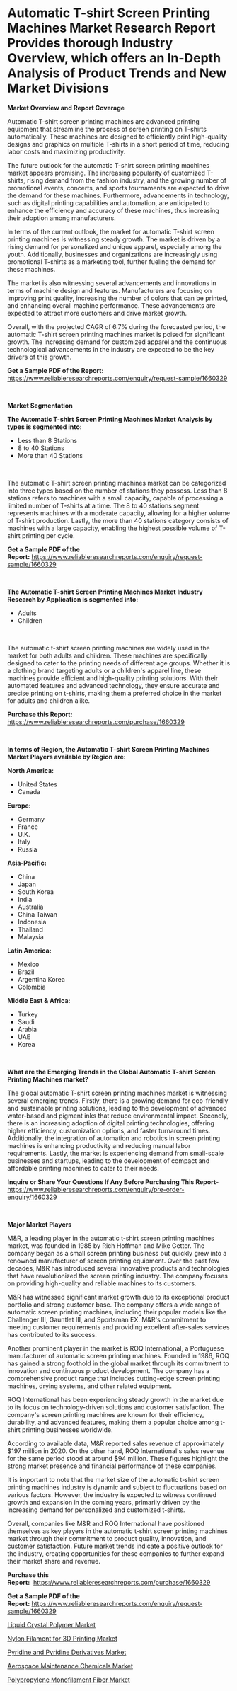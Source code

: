 <p><h1>Automatic T-shirt Screen Printing Machines Market Research Report Provides thorough Industry Overview, which offers an In-Depth Analysis of Product Trends and New Market Divisions</h1></p><p><strong>Market Overview and Report Coverage</strong></p>
<p><p>Automatic T-shirt screen printing machines are advanced printing equipment that streamline the process of screen printing on T-shirts automatically. These machines are designed to efficiently print high-quality designs and graphics on multiple T-shirts in a short period of time, reducing labor costs and maximizing productivity.</p><p>The future outlook for the automatic T-shirt screen printing machines market appears promising. The increasing popularity of customized T-shirts, rising demand from the fashion industry, and the growing number of promotional events, concerts, and sports tournaments are expected to drive the demand for these machines. Furthermore, advancements in technology, such as digital printing capabilities and automation, are anticipated to enhance the efficiency and accuracy of these machines, thus increasing their adoption among manufacturers.</p><p>In terms of the current outlook, the market for automatic T-shirt screen printing machines is witnessing steady growth. The market is driven by a rising demand for personalized and unique apparel, especially among the youth. Additionally, businesses and organizations are increasingly using promotional T-shirts as a marketing tool, further fueling the demand for these machines.</p><p>The market is also witnessing several advancements and innovations in terms of machine design and features. Manufacturers are focusing on improving print quality, increasing the number of colors that can be printed, and enhancing overall machine performance. These advancements are expected to attract more customers and drive market growth.</p><p>Overall, with the projected CAGR of 6.7% during the forecasted period, the automatic T-shirt screen printing machines market is poised for significant growth. The increasing demand for customized apparel and the continuous technological advancements in the industry are expected to be the key drivers of this growth.</p></p>
<p><strong>Get a Sample PDF of the Report:</strong> <a href="https://www.reliableresearchreports.com/enquiry/request-sample/1660329">https://www.reliableresearchreports.com/enquiry/request-sample/1660329</a></p>
<p>&nbsp;</p>
<p><strong>Market Segmentation</strong></p>
<p><strong>The Automatic T-shirt Screen Printing Machines Market Analysis by types is segmented into:</strong></p>
<p><ul><li>Less than 8 Stations</li><li>8 to 40 Stations</li><li>More than 40 Stations</li></ul></p>
<p>&nbsp;</p>
<p><p>The automatic T-shirt screen printing machines market can be categorized into three types based on the number of stations they possess. Less than 8 stations refers to machines with a small capacity, capable of processing a limited number of T-shirts at a time. The 8 to 40 stations segment represents machines with a moderate capacity, allowing for a higher volume of T-shirt production. Lastly, the more than 40 stations category consists of machines with a large capacity, enabling the highest possible volume of T-shirt printing per cycle.</p></p>
<p><strong>Get a Sample PDF of the Report:</strong>&nbsp;<a href="https://www.reliableresearchreports.com/enquiry/request-sample/1660329">https://www.reliableresearchreports.com/enquiry/request-sample/1660329</a></p>
<p>&nbsp;</p>
<p><strong>The Automatic T-shirt Screen Printing Machines Market Industry Research by Application is segmented into:</strong></p>
<p><ul><li>Adults</li><li>Children</li></ul></p>
<p>&nbsp;</p>
<p><p>The automatic t-shirt screen printing machines are widely used in the market for both adults and children. These machines are specifically designed to cater to the printing needs of different age groups. Whether it is a clothing brand targeting adults or a children's apparel line, these machines provide efficient and high-quality printing solutions. With their automated features and advanced technology, they ensure accurate and precise printing on t-shirts, making them a preferred choice in the market for adults and children alike.</p></p>
<p><strong>Purchase this Report:</strong>&nbsp; <a href="https://www.reliableresearchreports.com/purchase/1660329">https://www.reliableresearchreports.com/purchase/1660329</a></p>
<p>&nbsp;</p>
<p><strong>In terms of Region, the Automatic T-shirt Screen Printing Machines Market Players available by Region are:</strong></p>
<p>
    <p> <strong> North America: </strong>
        <ul>
            <li>United States</li>
            <li>Canada</li>
        </ul>
        </p> 
    <p> <strong> Europe: </strong>
        <ul>
            <li>Germany</li>
            <li>France</li>
            <li>U.K.</li>
            <li>Italy</li>
            <li>Russia</li>
        </ul>
        </p> 
    <p> <strong> Asia-Pacific: </strong>
        <ul>
            <li>China</li>
            <li>Japan</li>
            <li>South Korea</li>
            <li>India</li>
            <li>Australia</li>
            <li>China Taiwan</li>
            <li>Indonesia</li>
            <li>Thailand</li>
            <li>Malaysia</li>
        </ul>
        </p> 
    <p> <strong> Latin America: </strong>
        <ul>
            <li>Mexico</li>
            <li>Brazil</li>
            <li>Argentina Korea</li>
            <li>Colombia</li>
        </ul>
        </p> 
    <p> <strong> Middle East & Africa: </strong>
        <ul>
            <li>Turkey</li>
            <li>Saudi</li>
            <li>Arabia</li>
            <li>UAE</li>
            <li>Korea</li>
        </ul>
    </p>
    </p>
<p>&nbsp;</p>
<p><strong>What are the Emerging Trends in the Global Automatic T-shirt Screen Printing Machines market?</strong></p>
<p><p>The global automatic T-shirt screen printing machines market is witnessing several emerging trends. Firstly, there is a growing demand for eco-friendly and sustainable printing solutions, leading to the development of advanced water-based and pigment inks that reduce environmental impact. Secondly, there is an increasing adoption of digital printing technologies, offering higher efficiency, customization options, and faster turnaround times. Additionally, the integration of automation and robotics in screen printing machines is enhancing productivity and reducing manual labor requirements. Lastly, the market is experiencing demand from small-scale businesses and startups, leading to the development of compact and affordable printing machines to cater to their needs.</p></p>
<p><strong>Inquire or Share Your Questions If Any Before Purchasing This Report</strong>- <a href="https://www.reliableresearchreports.com/enquiry/pre-order-enquiry/1660329">https://www.reliableresearchreports.com/enquiry/pre-order-enquiry/1660329</a></p>
<p>&nbsp;</p>
<p><strong>Major Market Players</strong></p>
<p><p>M&R, a leading player in the automatic t-shirt screen printing machines market, was founded in 1985 by Rich Hoffman and Mike Getter. The company began as a small screen printing business but quickly grew into a renowned manufacturer of screen printing equipment. Over the past few decades, M&R has introduced several innovative products and technologies that have revolutionized the screen printing industry. The company focuses on providing high-quality and reliable machines to its customers.</p><p>M&R has witnessed significant market growth due to its exceptional product portfolio and strong customer base. The company offers a wide range of automatic screen printing machines, including their popular models like the Challenger III, Gauntlet III, and Sportsman EX. M&R's commitment to meeting customer requirements and providing excellent after-sales services has contributed to its success.</p><p>Another prominent player in the market is ROQ International, a Portuguese manufacturer of automatic screen printing machines. Founded in 1986, ROQ has gained a strong foothold in the global market through its commitment to innovation and continuous product development. The company has a comprehensive product range that includes cutting-edge screen printing machines, drying systems, and other related equipment.</p><p>ROQ International has been experiencing steady growth in the market due to its focus on technology-driven solutions and customer satisfaction. The company's screen printing machines are known for their efficiency, durability, and advanced features, making them a popular choice among t-shirt printing businesses worldwide.</p><p>According to available data, M&R reported sales revenue of approximately $197 million in 2020. On the other hand, ROQ International's sales revenue for the same period stood at around $94 million. These figures highlight the strong market presence and financial performance of these companies.</p><p>It is important to note that the market size of the automatic t-shirt screen printing machines industry is dynamic and subject to fluctuations based on various factors. However, the industry is expected to witness continued growth and expansion in the coming years, primarily driven by the increasing demand for personalized and customized t-shirts.</p><p>Overall, companies like M&R and ROQ International have positioned themselves as key players in the automatic t-shirt screen printing machines market through their commitment to product quality, innovation, and customer satisfaction. Future market trends indicate a positive outlook for the industry, creating opportunities for these companies to further expand their market share and revenue.</p></p>
<p><strong>Purchase this Report:</strong>&nbsp;&nbsp;<a href="https://www.reliableresearchreports.com/purchase/1660329">https://www.reliableresearchreports.com/purchase/1660329</a></p>
<p></p>
<p><strong>Get a Sample PDF of the Report:</strong>&nbsp;<a href="https://www.reliableresearchreports.com/enquiry/request-sample/1660329">https://www.reliableresearchreports.com/enquiry/request-sample/1660329</a></p>
<p><p><a href="https://medium.com/@clayreinger/liquid-crystal-polymer-market-size-market-outlook-and-market-forecast-2023-to-2030-196f33261481">Liquid Crystal Polymer Market</a></p><p><a href="https://medium.com/@gussiehauck/nylon-filament-for-3d-printing-market-furnishes-information-on-market-share-market-trends-and-2ac62f9ba7c3">Nylon Filament for 3D Printing Market</a></p><p><a href="https://medium.com/@odellernser/pyridine-and-pyridine-derivatives-market-size-and-market-trends-complete-industry-overview-2023-9a56f7197960">Pyridine and Pyridine Derivatives Market</a></p><p><a href="https://medium.com/@ardithlynch1906/aerospace-maintenance-chemicals-market-size-and-market-trends-complete-industry-overview-2023-to-05576c7ed07e">Aerospace Maintenance Chemicals Market</a></p><p><a href="https://medium.com/@jeffrystehr/decoding-polypropylene-monofilament-fiber-market-metrics-market-share-trends-and-growth-patterns-fc27a7f821bf">Polypropylene Monofilament Fiber Market</a></p></p>